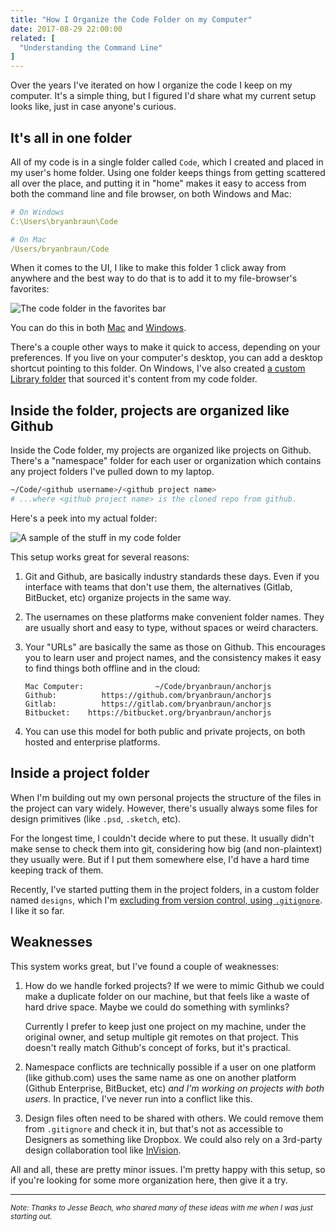 ```yaml
---
title: "How I Organize the Code Folder on my Computer"
date: 2017-08-29 22:00:00
related: [
  "Understanding the Command Line"
]
---
```


Over the years I've iterated on how I organize the code I keep on my computer. It's a simple thing, but I figured I'd share what my current setup looks like, just in case anyone's curious.

## It's all in one folder

All of my code is in a single folder called `Code`, which I created and placed in my user's home folder. Using one folder keeps things from getting scattered all over the place, and putting it in "home" makes it easy to access from both the command line and file browser, on both Windows and Mac:

```yaml
# On Windows
C:\Users\bryanbraun\Code

# On Mac
/Users/bryanbraun/Code
```

When it comes to the UI, I like to make this folder 1 click away from anywhere and the best way to do that is to add it to my file-browser's favorites:

<p class="center"><img alt="The code folder in the favorites bar" src="{{site.url}}/assets/images/code-folder-favorite.png" /></p>

You can do this in both [Mac](https://support.apple.com/kb/PH25527?locale=en_US) and [Windows](https://www.howtogeek.com/howto/10357/add-your-own-folders-to-favorites-in-windows-7/).

There's a couple other ways to make it quick to access, depending on your preferences. If you live on your computer's desktop, you can add a desktop shortcut pointing to this folder. On Windows, I've also created [a custom Library folder](http://www.dummies.com/computers/operating-systems/windows-7/how-to-create-a-custom-library-in-windows-7/)  that sourced it's content from my code folder.

## Inside the folder, projects are organized like Github

Inside the Code folder, my projects are organized like projects on Github. There's a "namespace" folder for each user or organization which contains any project folders I've pulled down to my laptop.

```bash
~/Code/<github username>/<github project name>
# ...where <github project name> is the cloned repo from github.
```

Here's a peek into my actual folder:

![A sample of the stuff in my code folder]({{site.url}}/assets/images/code-folder-sample.png)

This setup works great for several reasons:

1. Git and Github, are basically industry standards these days. Even if you interface with teams that don't use them, the alternatives (Gitlab, BitBucket, etc) organize projects in the same way.

2. The usernames on these platforms make convenient folder names. They are usually short and easy to type, without spaces or weird characters.

3. Your "URLs" are basically the same as those on Github. This encourages you to learn user and project names, and the consistency makes it easy to find things both offline and in the cloud:

    ```
    Mac Computer:                ~/Code/bryanbraun/anchorjs
    Github:          https://github.com/bryanbraun/anchorjs
    Gitlab:          https://gitlab.com/bryanbraun/anchorjs
    Bitbucket:    https://bitbucket.org/bryanbraun/anchorjs
    ```

4. You can use this model for both public and private projects, on both hosted and enterprise platforms.

## Inside a project folder

When I'm building out my own personal projects the structure of the files in the project can vary widely. However, there's usually always some files for design primitives (like `.psd`, `.sketch`, etc).

For the longest time, I couldn't decide where to put these. It usually didn't make sense to check them into git, considering how big (and non-plaintext) they usually were. But if I put them somewhere else, I'd have a hard time keeping track of them.

Recently, I've started putting them in the project folders, in a custom folder named `designs`, which I'm [excluding from version control, using `.gitignore`](https://git-scm.com/docs/gitignore). I like it so far.

## Weaknesses

This system works great, but I've found a couple of weaknesses:

1. How do we handle forked projects? If we were to mimic Github we could make a duplicate folder on our machine, but that feels like a waste of hard drive space. Maybe we could do something with symlinks?

    Currently I prefer to keep just one project on my machine, under the original owner, and setup multiple git remotes on that project. This doesn't really match Github's concept of forks, but it's practical.

2. Namespace conflicts are technically possible if a user on one platform (like github.com) uses the same name as one on another platform (Github Enterprise, BitBucket, etc) _and I'm working on projects with both users_. In practice, I've never run into a conflict like this.

3. Design files often need to be shared with others. We could remove them from `.gitignore` and check it in, but that's not as accessible to Designers as something like Dropbox. We could also rely on a 3rd-party design collaboration tool like [InVision](https://www.invisionapp.com/).

All and all, these are pretty minor issues. I'm pretty happy with this setup, so if you're looking for some more organization here, then give it a try.

<hr class="section-divider" />

<small><em>Note: Thanks to Jesse Beach, who shared many of these ideas with me when I was just starting out.</em></small>
